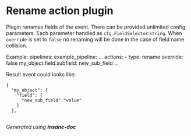 # Rename action plugin
Plugin renames fields of the event. There can be provided unlimited config parameters. Each parameter handled as `cfg.FieldSelector`:`string`.
When `override` is set to `false` no renaming will be done in the case of field name collision.

Example:
pipelines:
  example_pipeline:
    ...
    actions:
    - type: rename
      override: false
      my_object.field.subfield: new_sub_field
    ...

Result event could looks like:
```
{
  "my_object": {
    "field": {
      "new_sub_field":"value"
    }
  },
```

##
 *Generated using **insane-doc***